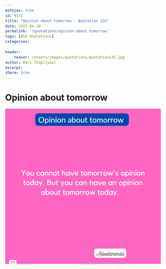 ```yaml
---
mathjax: true
id: 9131
title: "Opinion about tomorrow - Quotation 131"
date: 2022-04-20
permalink: '/quotations/opinion-about-tomorrow'
tags: [WIA Quotations] 
categories: 

header:
    teaser: /assets/images/quotations/quotation131.jpg
author: Hari Thapliyaal 
excerpt:
share: true 
---
```


# Opinion about tomorrow

![Opinion about tomorrow](/assets/images/quotations/quotation131.jpg)
